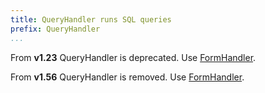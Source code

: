 ```yaml
---
title: QueryHandler runs SQL queries
prefix: QueryHandler
...
```


From **v1.23** QueryHandler is deprecated. Use [FormHandler](../formhandler/).

From **v1.56** QueryHandler is removed. Use [FormHandler](../formhandler/).
